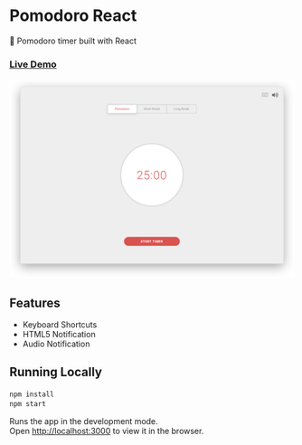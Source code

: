 # Pomodoro React
:tomato: Pomodoro timer built with React

### [Live Demo](https://luizbatanero.github.io/pomodoro-react/)

![Screenshot](screenshot.png)

## Features

* Keyboard Shortcuts
* HTML5 Notification
* Audio Notification

## Running Locally

```sh
npm install
npm start
```

Runs the app in the development mode.<br>
Open [http://localhost:3000](http://localhost:3000) to view it in the browser.
